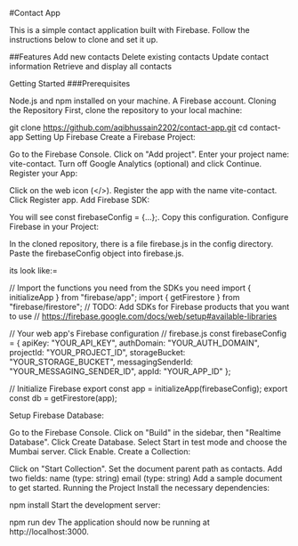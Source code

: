 #Contact App

This is a simple contact application built with Firebase. Follow the instructions below to clone and set it up.

##Features
Add new contacts
Delete existing contacts
Update contact information
Retrieve and display all contacts

Getting Started
###Prerequisites

Node.js and npm installed on your machine.
A Firebase account.
Cloning the Repository
First, clone the repository to your local machine:


git clone https://github.com/aqibhussain2202/contact-app.git
cd contact-app
Setting Up Firebase
Create a Firebase Project:

Go to the Firebase Console.
Click on "Add project".
Enter your project name: vite-contact.
Turn off Google Analytics (optional) and click Continue.
Register your App:

Click on the web icon (</>).
Register the app with the name vite-contact.
Click Register app.
Add Firebase SDK:

You will see const firebaseConfig = {...};.
Copy this configuration.
Configure Firebase in your Project:

In the cloned repository, there is  a file firebase.js in the config directory.
Paste the firebaseConfig object into firebase.js.


its look like:=

// Import the functions you need from the SDKs you need
import { initializeApp } from "firebase/app";
import { getFirestore } from "firebase/firestore";
// TODO: Add SDKs for Firebase products that you want to use
// https://firebase.google.com/docs/web/setup#available-libraries

// Your web app's Firebase configuration
// firebase.js
const firebaseConfig = {
  apiKey: "YOUR_API_KEY",
  authDomain: "YOUR_AUTH_DOMAIN",
  projectId: "YOUR_PROJECT_ID",
  storageBucket: "YOUR_STORAGE_BUCKET",
  messagingSenderId: "YOUR_MESSAGING_SENDER_ID",
  appId: "YOUR_APP_ID"
};

// Initialize Firebase
export const app = initializeApp(firebaseConfig);
export const db = getFirestore(app);

Setup Firebase Database:

Go to the Firebase Console.
Click on "Build" in the sidebar, then "Realtime Database".
Click Create Database.
Select Start in test mode and choose the Mumbai server.
Click Enable.
Create a Collection:

Click on "Start Collection".
Set the document parent path as contacts.
Add two fields:
name (type: string)
email (type: string)
Add a sample document to get started.
Running the Project
Install the necessary dependencies:

npm install
Start the development server:

npm run dev
The application should now be running at http://localhost:3000.
